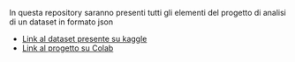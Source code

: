 In questa repository saranno presenti tutti gli elementi del progetto di analisi di un dataset in formato json

- [Link al dataset presente su kaggle](https://www.kaggle.com/datasets/lgalbavt/plane-crashes-in-usa?select=Accidents.json)
- [Link al progetto su Colab](https://colab.research.google.com/github/SteMarco07/Progetto-TPSIT-annalisi-dataset/blob/main/ProgettoAnalisi.ipynb#scrollTo=er4ZUptJte4j)
